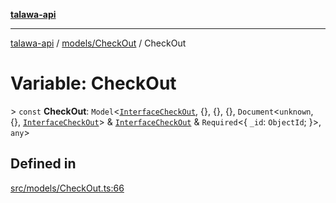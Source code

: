 [**talawa-api**](../../../README.md)

***

[talawa-api](../../../modules.md) / [models/CheckOut](../README.md) / CheckOut

# Variable: CheckOut

\> `const` **CheckOut**: `Model`\<[`InterfaceCheckOut`](../interfaces/InterfaceCheckOut.md), \{\}, \{\}, \{\}, `Document`\<`unknown`, \{\}, [`InterfaceCheckOut`](../interfaces/InterfaceCheckOut.md)\> & [`InterfaceCheckOut`](../interfaces/InterfaceCheckOut.md) & `Required`\<\{ `_id`: `ObjectId`; \}\>, `any`\>

## Defined in

[src/models/CheckOut.ts:66](https://github.com/PalisadoesFoundation/talawa-api/blob/039b0f127fb8caa46d57186ab4b3bb27fe150903/src/models/CheckOut.ts#L66)
